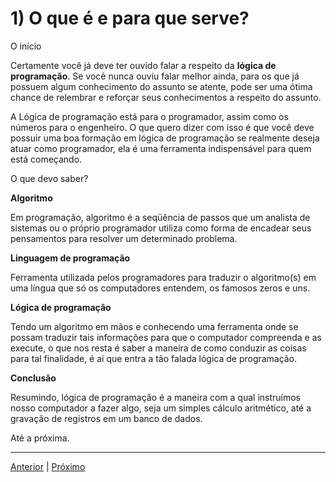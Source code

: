 # 1) O que é e para que serve?

O início

Certamente você já deve ter ouvido falar a respeito da **lógica de programação**. Se você nunca ouviu falar melhor ainda, para os que já possuem algum conhecimento do assunto se atente, pode ser uma ótima chance de relembrar e reforçar seus conhecimentos a respeito do assunto.

A Lógica de programação está para o programador, assim como os números para o engenheiro. O que quero dizer com isso é que você deve possuir uma boa formação em lógica de programação se realmente deseja atuar como programador, ela é uma ferramenta indispensável para quem está começando.

O que devo saber?

**Algoritmo**

Em programação, algoritmo é a seqüência de passos que um analista de sistemas ou o próprio programador utiliza como forma de encadear seus pensamentos para resolver um determinado problema.

**Linguagem de programação**

Ferramenta utilizada pelos programadores para traduzir o algoritmo(s) em uma língua que só os computadores entendem, os famosos zeros e uns.

**Lógica de programação**

Tendo um algoritmo em mãos e conhecendo uma ferramenta onde se possam traduzir tais informações para que o computador compreenda e as execute, o que nos resta é saber a maneira de como conduzir as coisas para tal finalidade, é ai que entra a tão falada lógica de programação.

**Conclusão**

Resumindo, lógica de programação é a maneira com a qual instruímos nosso computador a fazer algo, seja um simples cálculo aritmético, até a gravação de registros em um banco de dados.

Até a próxima.

---

[Anterior](https://github.com/jefersonrodrigostefani/logica-e-algoritmos/blob/main/README.md) | [Próximo](https://github.com/jefersonrodrigostefani/logica-e-algoritmos/blob/main/02.md)